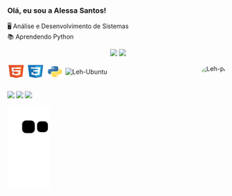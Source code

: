 ### Olá, eu sou a Alessa Santos!

🖥️ Análise e Desenvolvimento de Sistemas </br>
📚 Aprendendo Python

<div align="center">
  <a href="https://github.com/GingerLeh" color:transparent></a>
  <img height="140em" src="https://github-readme-stats.vercel.app/api?username=GingerLeh&show_icons=true&theme=outrun&include_all_commits=true&count_private=true"/>
  <img height="140em" src="https://github-readme-stats.vercel.app/api/top-langs/?username=GingerLeh&layout=compact&langs_count=7&theme=outrun"/>
</div>
<div style="display: inline_block"><br>
  <img align="center" alt="Leh-HTML" height="30" width="40" src="https://raw.githubusercontent.com/devicons/devicon/master/icons/html5/html5-original.svg">
  <img align="center" alt="Leh-CSS" height="30" width="40" src="https://raw.githubusercontent.com/devicons/devicon/master/icons/css3/css3-original.svg">
  <img align="center" alt="Leh-Python" height="30" width="40" src="https://raw.githubusercontent.com/devicons/devicon/master/icons/python/python-original.svg">
  <img align="center" alt="Leh-Ubuntu" height="30" width="40" src="https://cdn.jsdelivr.net/gh/devicons/devicon/icons/ubuntu/ubuntu-plain.svg">
  <img align="right" alt="Leh-pic" height="150" style="border-radius:50px;" src="https://cdn.discordapp.com/attachments/930608052204355646/930608132588179496/Alessa.gif?width=676&height=676">
</div>
  
  ##
<div> 
  <a href="https://instagram.com/alessa.bcc" target="_blank"><img src="https://img.shields.io/badge/-Instagram-%23E4405F?style=for-the-badge&logo=instagram&logoColor=white" target="_blank"></a>
  <a href = "mailto:alessa.bcc@gmail.com"><img src="https://img.shields.io/badge/-Gmail-%23333?style=for-the-badge&logo=gmail&logoColor=white" target="_blank"></a>
  <a href="https://www.linkedin.com/in/alessa-santos-dev/" target="_blank"><img src="https://img.shields.io/badge/-LinkedIn-%230077B5?style=for-the-badge&logo=linkedin&logoColor=white" target="_blank"></a> 
 
  ![Snake animation](https://github.com/GingerLeh/GingerLeh/blob/output/github-contribution-grid-snake.svg)
 
</div>
